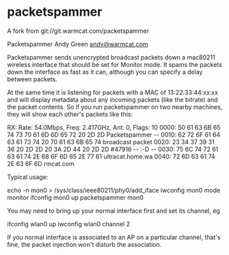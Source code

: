 # packetspammer
A fork from git://git.warmcat.com/packetspammer

Packetspammer
Andy Green <andy@warmcat.com>

Packetspammer sends unencrypted broadcast packets down a mac80211 wireless
interface that should be set for Monitor mode.  It spams the packets down the
interface as fast as it can, although you can specify a delay between packets.

At the same time it is listening for packets with a MAC of 13:22:33:44:xx:xx
and will display metadata about any incoming packets (like the bitrate) and
the packet contents.  So if you run packetspammer on two nearby machines, they
will show each other's packets like this:

RX: Rate: 54.0Mbps, Freq: 2.417GHz, Ant: 0, Flags: 10
0000: 50 61 63 6B 65 74 73 70 61 6D 6D 65 72 20 2D 2D  Packetspammer --
0010: 62 72 6F 61 64 63 61 73 74 20 70 61 63 6B 65 74  broadcast packet
0020: 23 34 37 39 31 36 20 2D 2D 20 3A 2D 44 20 2D 2D  #47916 -- :-D --
0030: 75 6C 74 72 61 63 61 74 2E 68 6F 6D 65 2E 77 61  ultracat.home.wa
0040: 72 6D 63 61 74 2E 63 6F 6D                       rmcat.com


Typical usage:

  echo -n mon0 > /sys/class/ieee80211/phy0/add_iface
  iwconfig mon0 mode monitor
  ifconfig mon0 up
  packetspammer mon0

You may need to bring up your normal interface first and set its channel, eg

ifconfig wlan0 up
iwconfig wlan0 channel 2

If you normal interface is associated to an AP on a particular channel, that's
fine, the packet injection won't disturb the association.
